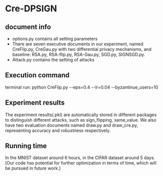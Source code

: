 # Cre-DPSIGN

## document info

- options.py contains all setting parameters
- There are seven executive documents in our experiment, named CreFlip.py, CreGau.py with two differential privacy mechanisms, and baseline: RSA.py, RSA-flip.py, RSA-Gau.py, SGD.py, SIGNSGD.py.
- Attack.py contains the setting of attacks


## Execution command
terminal run: python CreFlip.py --eps=0.4 --lr=0.04 --byzantinue_users=10 

## Experiment results
The experiment results(.pkl) are automatically stored in different packages to distinguish different attacks, such as sign_flipping, same_value. 
We also have two evaluation documents named draw.py and draw_cre.py, representing accuracy and robustness respectively.

## Running time
In the MNIST dataset around 6 hours, in the CIFAR dataset around 5 days.[Our code has potential for further optimization in terms of time, which will be pursued in future work.]
